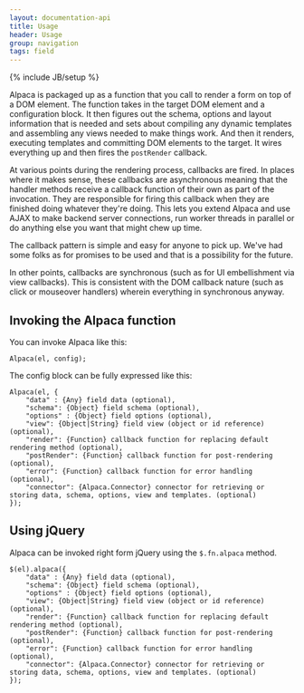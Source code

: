 ```yaml
---
layout: documentation-api
title: Usage
header: Usage
group: navigation
tags: field
---
```

{% include JB/setup %}

Alpaca is packaged up as a function that you call to render a form on top of a DOM element.  The function takes
in the target DOM element and a configuration block.  It then figures out the schema, options and layout information
that is needed and sets about compiling any dynamic templates and assembling any views needed to make things work.
And then it renders, executing templates and committing DOM elements to the target.  It wires everything up and then
fires the <code>postRender</code> callback.

At various points during the rendering process, callbacks are fired.  In places where it makes sense, these callbacks
are asynchronous meaning that the handler methods receive a callback function of their own as part of the invocation.
They are responsible for firing this callback when they are finished doing whatever they're doing.  This lets you
extend Alpaca and use AJAX to make backend server connections, run worker threads in parallel or do anything else
you want that might chew up time.

The callback pattern is simple and easy for anyone to pick up.  We've had some folks as for promises to be used and
that is a possibility for the future.

In other points, callbacks are synchronous (such as for UI embellishment via view callbacks).  This is consistent
with the DOM callback nature (such as click or mouseover handlers) wherein everything in synchronous anyway.

## Invoking the Alpaca function

You can invoke Alpaca like this:

````
Alpaca(el, config);
````

The config block can be fully expressed like this:

````
Alpaca(el, {
    "data" : {Any} field data (optional),
    "schema": {Object} field schema (optional),
    "options" : {Object} field options (optional),
    "view": {Object|String} field view (object or id reference) (optional),
    "render": {Function} callback function for replacing default rendering method (optional),
    "postRender": {Function} callback function for post-rendering  (optional),
    "error": {Function} callback function for error handling  (optional),
    "connector": {Alpaca.Connector} connector for retrieving or storing data, schema, options, view and templates. (optional)
});
````

## Using jQuery

Alpaca can be invoked right form jQuery using the <code>$.fn.alpaca</code> method.

````
$(el).alpaca({
    "data" : {Any} field data (optional),
    "schema": {Object} field schema (optional),
    "options" : {Object} field options (optional),
    "view": {Object|String} field view (object or id reference) (optional),
    "render": {Function} callback function for replacing default rendering method (optional),
    "postRender": {Function} callback function for post-rendering  (optional),
    "error": {Function} callback function for error handling  (optional),
    "connector": {Alpaca.Connector} connector for retrieving or storing data, schema, options, view and templates. (optional)
});
````
